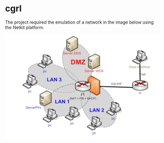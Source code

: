 # cgrl
The project required the emulation of a network in the image below using the Netkit platform.


![Image of Network](https://raw.githubusercontent.com/v2-dev/cgrl/master/network.png)